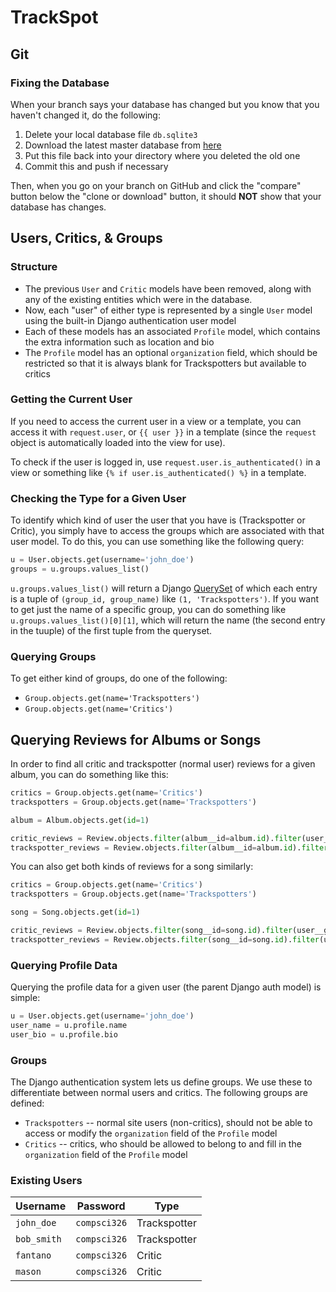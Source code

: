 # TrackSpot

## Git
### Fixing the Database
When your branch says your database has changed but you know that you haven't changed it, do the following:
1. Delete your local database file `db.sqlite3`
2. Download the latest master database from [here](https://github.com/jswny/trackspot/raw/tommy/db.sqlite3)
3. Put this file back into your directory where you deleted the old one
4. Commit this and push if necessary

Then, when you go on your branch on GitHub and click the "compare" button below the "clone or download" button, it should **NOT** show that your database has changes.

## Users, Critics, & Groups
### Structure
- The previous `User` and `Critic` models have been removed, along with any of the existing entities which were in the database.
- Now, each "user" of either type is represented by a single `User` model using the built-in Django authentication user model
- Each of these models has an associated `Profile` model, which contains the extra information such as location and bio
- The `Profile` model has an optional `organization` field, which should be restricted so that it is always blank for Trackspotters but available to critics

### Getting the Current User
If you need to access the current user in a view or a template, you can access it with `request.user`, or `{{ user }}` in a template (since the `request` object is automatically loaded into the view for use).

To check if the user is logged in, use `request.user.is_authenticated()` in a view or something like `{% if user.is_authenticated() %}` in a template.

### Checking the Type for a Given User
To identify which kind of user the user that you have is (Trackspotter or Critic), you simply have to access the groups which are associated with that user model. To do this, you can use something like the following query:
```python
u = User.objects.get(username='john_doe')
groups = u.groups.values_list()
```
`u.groups.values_list()` will return a Django [QuerySet](https://docs.djangoproject.com/en/2.0/ref/models/querysets/) of which each entry is a tuple of `(group_id, group_name)` like `(1, 'Trackspotters')`. If you want to get just the name of a specific group, you can do something like `u.groups.values_list()[0][1]`, which will return the name (the second entry in the tuuple) of the first tuple from the queryset.

### Querying Groups
To get either kind of groups, do one of the following:
* `Group.objects.get(name='Trackspotters')`
* `Group.objects.get(name='Critics')`

## Querying Reviews for Albums or Songs
In order to find all critic and trackspotter (normal user) reviews for a given album, you can do something like this:
```python
critics = Group.objects.get(name='Critics')
trackspotters = Group.objects.get(name='Trackspotters')

album = Album.objects.get(id=1)

critic_reviews = Review.objects.filter(album__id=album.id).filter(user__groups=trackspotters)
trackspotter_reviews = Review.objects.filter(album__id=album.id).filter(user__groups=critics)
```

You can also get both kinds of reviews for a song similarly:
```python
critics = Group.objects.get(name='Critics')
trackspotters = Group.objects.get(name='Trackspotters')

song = Song.objects.get(id=1)

critic_reviews = Review.objects.filter(song__id=song.id).filter(user__groups=trackspotters)
trackspotter_reviews = Review.objects.filter(song__id=song.id).filter(user__groups=critics)
```

### Querying Profile Data
Querying the profile data for a given user (the parent Django auth model) is simple:
```python
u = User.objects.get(username='john_doe')
user_name = u.profile.name
user_bio = u.profile.bio
```

### Groups
The Django authentication system lets us define groups. We use these to differentiate between normal users and critics.
The following groups are defined:
* `Trackspotters` -- normal site users (non-critics), should not be able to access or modify the `organization` field of the `Profile` model
* `Critics` -- critics, who should be allowed to belong to and fill in the `organization` field of the `Profile` model

### Existing Users
| Username | Password | Type |
| -------- | -------- | ---- |
| `john_doe` | `compsci326` | Trackspotter |
| `bob_smith` | `compsci326` | Trackspotter |
| `fantano` | `compsci326` | Critic |
| `mason` | `compsci326` | Critic |